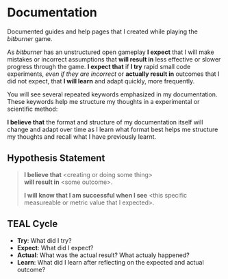 # Documentation

Documented guides and help pages that I created while playing the _bitburner_ game.

As _bitburner_ has an unstructured open gameplay **I expect** that I will make mistakes or incorrect assumptions that **will result in** less effective or slower progress through the game. **I expect that** if **I try** rapid small code experiments, _even if they are incorrect_ or **actually result in** outcomes that I did not expect, that **I will learn** and adapt quickly, more frequently.

You will see several repeated keywords emphasized in my documentation. These keywords help me structure my thoughts in a experimental or scientific method:

**I believe that** the format and structure of my documentation itself will change and adapt over time as I learn what format best helps me structure my thoughts and recall what I have previously learnt.

## Hypothesis Statement

> **I believe that** \<creating or doing some thing><br/>
> **will result in** \<some outcome>.
>
> **I will know that I am successful when I see** \<this specific measureable or metric value that I expected>.

## TEAL Cycle

- **Try**: What did I try?
- **Expect**: What did I expect?
- **Actual**: What was the actual result? What actualy happened?
- **Learn**: What did I learn after reflecting on the expected and actual outcome?
